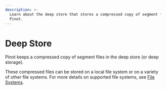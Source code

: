 ```yaml
---
description: >-
  Learn about the deep store that stores a compressed copy of segment files in
  Pinot.
---
```


# Deep Store

Pinot keeps a compressed copy of segment files in the deep store (or deep storage).

These compressed files can be stored on a local file system or on a variety of other file systems. For more details on supported file systems, see [File Systems](../data-import/pinot-file-system/README.md).

